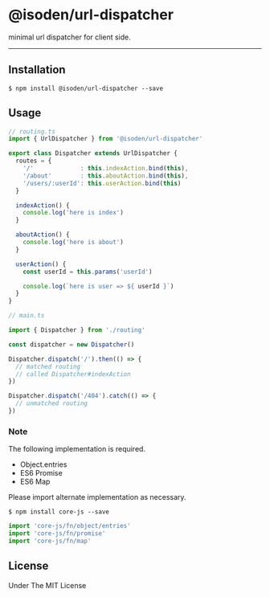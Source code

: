 # @isoden/url-dispatcher

minimal url dispatcher for client side.

---

## Installation

```
$ npm install @isoden/url-dispatcher --save
```

## Usage

```ts
// routing.ts
import { UrlDispatcher } from '@isoden/url-dispatcher'

export class Dispatcher extends UrlDispatcher {
  routes = {
    '/'             : this.indexAction.bind(this),
    '/about'        : this.aboutAction.bind(this),
    '/users/:userId': this.userAction.bind(this)
  }

  indexAction() {
    console.log('here is index')
  }

  aboutAction() {
    console.log('here is about')
  }

  userAction() {
    const userId = this.params('userId')

    console.log(`here is user => ${ userId }`)
  }
}

```

```ts
// main.ts

import { Dispatcher } from './routing'

const dispatcher = new Dispatcher()

Dispatcher.dispatch('/').then(() => {
  // matched routing
  // called Dispatcher#indexAction
})

Dispatcher.dispatch('/404').catch(() => {
  // unmatched routing
})

```

### Note

The following implementation is required.

- Object.entries
- ES6 Promise
- ES6 Map

Please import alternate implementation as necessary.

```
$ npm install core-js --save
```

```ts
import 'core-js/fn/object/entries'
import 'core-js/fn/promise'
import 'core-js/fn/map'
```

## License

Under The MIT License
